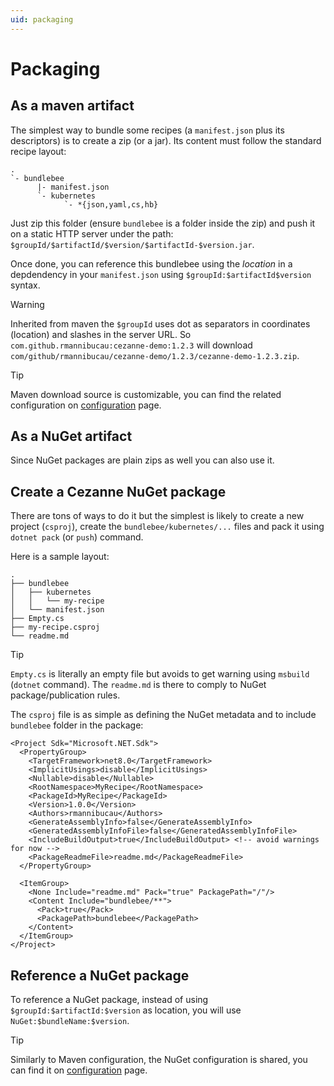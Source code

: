 ```yaml
---
uid: packaging
---
```


# Packaging

## As a maven artifact

The simplest way to bundle some recipes (a `manifest.json` plus its descriptors) is to create a zip (or a jar).
Its content must follow the standard recipe layout:

```
.
`- bundlebee
      |- manifest.json
      `- kubernetes
            `- *{json,yaml,cs,hb}
```

Just zip this folder (ensure `bundlebee` is a folder inside the zip) and push it on a static HTTP server under the path: `$groupId/$artifactId/$version/$artifactId-$version.jar`.

Once done, you can reference this bundlebee using the _location_ in a depdendency in your `manifest.json` using `$groupId:$artifactId$version` syntax.

> [!WARNING]
> Inherited from maven the `$groupId` uses dot as separators in coordinates (location) and slashes in the server URL.
> So `com.github.rmannibucau:cezanne-demo:1.2.3` will download `com/github/rmannibucau/cezanne-demo/1.2.3/cezanne-demo-1.2.3.zip`.

> [!TIP]
> Maven download source is customizable, you can find the related configuration on [configuration](configuration.md) page.

## As a NuGet artifact

Since NuGet packages are plain zips as well you can also use it.

## Create a Cezanne NuGet package

There are tons of ways to do it but the simplest is likely to create a new project (`csproj`), create the `bundlebee/kubernetes/...` files and pack it using `dotnet pack` (or `push`) command.

Here is a sample layout:

```
.
├── bundlebee
│   ├── kubernetes
│   │   └── my-recipe
│   └── manifest.json
├── Empty.cs
├── my-recipe.csproj
└── readme.md
```

> [!TIP]
> `Empty.cs` is literally an empty file but avoids to get warning using `msbuild` (`dotnet` command).
> The `readme.md` is there to comply to NuGet package/publication rules.

The `csproj` file is as simple as defining the NuGet metadata and to include `bundlebee` folder in the package:

```
<Project Sdk="Microsoft.NET.Sdk">
  <PropertyGroup>
    <TargetFramework>net8.0</TargetFramework>
    <ImplicitUsings>disable</ImplicitUsings>
    <Nullable>disable</Nullable>
    <RootNamespace>MyRecipe</RootNamespace>
    <PackageId>MyRecipe</PackageId>
    <Version>1.0.0</Version>
    <Authors>rmannibucau</Authors>
    <GenerateAssemblyInfo>false</GenerateAssemblyInfo>
    <GeneratedAssemblyInfoFile>false</GeneratedAssemblyInfoFile>
    <IncludeBuildOutput>true</IncludeBuildOutput> <!-- avoid warnings for now -->
    <PackageReadmeFile>readme.md</PackageReadmeFile>
  </PropertyGroup>

  <ItemGroup>
    <None Include="readme.md" Pack="true" PackagePath="/"/>
    <Content Include="bundlebee/**">
      <Pack>true</Pack>
      <PackagePath>bundlebee</PackagePath>
    </Content>
  </ItemGroup>
</Project>
```

## Reference a NuGet package

To reference a NuGet package, instead of using `$groupId:$artifactId:$version` as location, you will use `NuGet:$bundleName:$version`.

> [!TIP]
> Similarly to Maven configuration, the NuGet configuration is shared, you can find it on [configuration](configuration.md) page.
